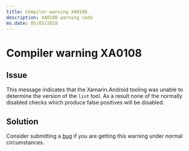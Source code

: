 ```yaml
---
title: Compiler warning XA0108
description: XA0108 warning code
ms.date: 05/03/2018
---
```

# Compiler warning XA0108

## Issue

This message indicates that the Xamarin.Android tooling was unable to determine the version of the `lint` tool.
As a result none of the normally disabled checks which produce false positives will be disabled. 

## Solution

Consider submitting a [bug][bug] if you are getting this warning under normal
circumstances.

[bug]: https://github.com/xamarin/xamarin-android/wiki/Submitting-Bugs,-Feature-Requests,-and-Pull-Requests
